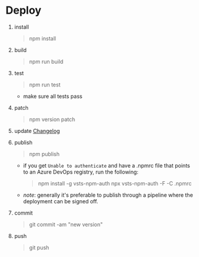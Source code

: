 # Deploy

1. install

    > npm install

1. build

    > npm run build

1. test

    > npm run test

    - make sure all tests pass

1. patch

    > npm version patch

1. update [Changelog](../CHANGELOG.md)

1. publish

    > npm publish

    - if you get `Unable to authenticate` and have a .npmrc file that points to an Azure DevOps registry, run the following:
        > npm install -g vsts-npm-auth
        > npx vsts-npm-auth -F -C .npmrc

    - _note_: generally it's preferable to publish through a pipeline where the deployment can be signed off.

1. commit

    > git commit -am "new version"

1. push

    > git push
